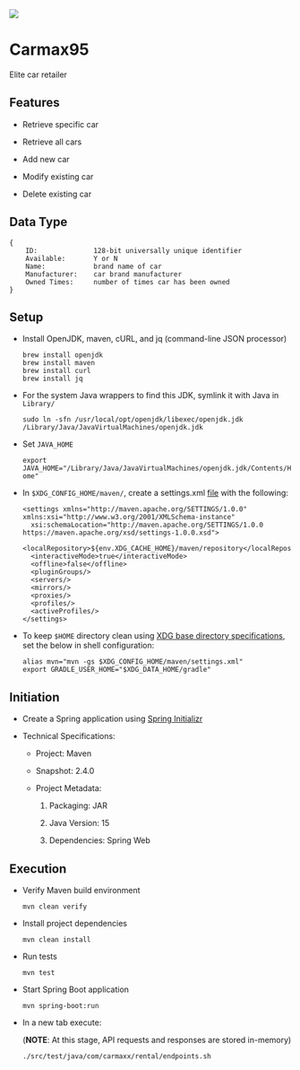 <img src="https://travis-ci.com/saurabmish/carmax95.svg?branch=master" />

# Carmax95

Elite car retailer

## Features

  + Retrieve specific car
    
  + Retrieve all cars

  + Add new car 
    
  + Modify existing car
    
  + Delete existing car

## Data Type


```
{
    ID:              128-bit universally unique identifier
    Available:       Y or N
    Name:            brand name of car
    Manufacturer:    car brand manufacturer
    Owned Times:     number of times car has been owned
}
```

## Setup

+ Install OpenJDK, maven, cURL, and jq (command-line JSON processor)

  ```
  brew install openjdk
  brew install maven
  brew install curl
  brew install jq
  ```

+ For the system Java wrappers to find this JDK, symlink it with Java in `Library/`

  `sudo ln -sfn /usr/local/opt/openjdk/libexec/openjdk.jdk /Library/Java/JavaVirtualMachines/openjdk.jdk`

+ Set `JAVA_HOME`

  `export JAVA_HOME="/Library/Java/JavaVirtualMachines/openjdk.jdk/Contents/Home"`

+ In `$XDG_CONFIG_HOME/maven/`, create a settings.xml [file][1] with the following:

  ```
  <settings xmlns="http://maven.apache.org/SETTINGS/1.0.0" xmlns:xsi="http://www.w3.org/2001/XMLSchema-instance"
    xsi:schemaLocation="http://maven.apache.org/SETTINGS/1.0.0 https://maven.apache.org/xsd/settings-1.0.0.xsd">
    <localRepository>${env.XDG_CACHE_HOME}/maven/repository</localRepository>
    <interactiveMode>true</interactiveMode>
    <offline>false</offline>
    <pluginGroups/>
    <servers/>
    <mirrors/>
    <proxies/>
    <profiles/>
    <activeProfiles/>
  </settings>
  ```

+ To keep `$HOME` directory clean using [XDG base directory specifications][2], set the below in shell configuration:

  ```
  alias mvn="mvn -gs $XDG_CONFIG_HOME/maven/settings.xml"
  export GRADLE_USER_HOME="$XDG_DATA_HOME/gradle"
  ```


## Initiation

+ Create a Spring application using [Spring Initializr][3]

+ Technical Specifications:

  + Project: Maven

  + Snapshot: 2.4.0

  + Project Metadata:

    1. Packaging: JAR

    2. Java Version: 15

    3. Dependencies: Spring Web


## Execution

+ Verify Maven build environment

  `mvn clean verify`

+ Install project dependencies

  `mvn clean install`

+ Run tests

  `mvn test`

+ Start Spring Boot application

  `mvn spring-boot:run`

+ In a new tab execute: 
 
  (**NOTE**: At this stage, API requests and responses are stored in-memory)

  `./src/test/java/com/carmaxx/rental/endpoints.sh`



[1]: https://maven.apache.org/settings.html#Simple_Values
[2]: https://wiki.archlinux.org/index.php/XDG_Base_Directory
[3]: https://start.spring.io/
